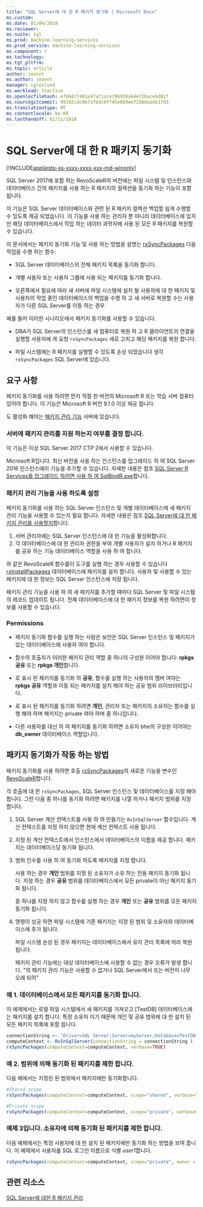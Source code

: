 ```yaml
---
title: "SQL Server에 대 한 R 패키지 동기화 | Microsoft Docs"
ms.custom: 
ms.date: 01/04/2018
ms.reviewer: 
ms.suite: sql
ms.prod: machine-learning-services
ms.prod_service: machine-learning-services
ms.component: r
ms.technology: 
ms.tgt_pltfrm: 
ms.topic: article
author: jeannt
ms.author: jeannt
manager: cgronlund
ms.workload: Inactive
ms.openlocfilehash: efb0477481e47af1ace78b938a64e72bace6d81f
ms.sourcegitcommit: 99102cdc867a7bdc0ff45e8b9ee72d0daade1fd3
ms.translationtype: MT
ms.contentlocale: ko-KR
ms.lasthandoff: 02/11/2018
---
```

# <a name="r-package-synchronization-for-sql-server"></a>SQL Server에 대 한 R 패키지 동기화
[!INCLUDE[appliesto-ss-xxxx-xxxx-xxx-md-winonly](../../includes/appliesto-ss-xxxx-xxxx-xxx-md-winonly.md)]

SQL Server 2017에 포함 하는 RevoScaleR의 버전에는 파일 시스템 및 인스턴스와 데이터베이스 간의 패키지를 사용 하는 R 패키지의 컬렉션을 동기화 하는 기능이 포함 됩니다.

이 기능은 SQL Server 데이터베이스와 관련 된 R 패키지 컬렉션 백업할 쉽게 수행할 수 있도록 제공 되었습니다. 이 기능을 사용 하는 관리자 뿐 아니라 데이터베이스에 있지만 해당 데이터베이스에서 작업 하는 데이터 과학자에 사용 된 모든 R 패키지를 복원할 수 있습니다.

이 문서에서는 패키지 동기화 기능 및 사용 하는 방법을 설명는 [rxSyncPackages](https://docs.microsoft.com/machine-learning-server/r-reference/revoscaler/rxsyncpackages) 다음 작업을 수행 하는 함수:

+ SQL Server 데이터베이스의 전체 패키지 목록을 동기화 합니다.

+ 개별 사용자 또는 사용자 그룹에 사용 되는 패키지를 동기화 합니다.

+ 오른쪽에서 필요에 따라 새 서버에 파일 시스템에 설치 될 사용자에 대 한 패키지 및 사용자의 작업 중인 데이터베이스의 백업을 수행 하 고 새 서버로 복원할 수는 사용자가 다른 SQL Server를 이동 하는 경우

예를 들어 이러한 시나리오에서 패키지 동기화를 사용할 수 있습니다.

+ DBA가 SQL Server의 인스턴스를 새 컴퓨터로 복원 하 고 R 클라이언트의 연결을 실행할 사용자에 게 요청 `rxSyncPackages` 새로 고치고 해당 패키지를 복원 합니다.

+ 파일 시스템에는 R 패키지를 실행할 수 있도록 손상 되었습니다 생각 `rxSyncPackages` SQL Server에 있습니다.

## <a name="requirements"></a>요구 사항

패키지 동기화를 사용 하려면 먼저 적절 한 버전의 Microsoft R 또는 학습 서버 컴퓨터 있어야 합니다. 이 기능은 Microsoft R 버전 9.1.0 이상 제공 됩니다. 

도 활성화 해야는 [패키지 관리 기능](r-package-how-to-enable-or-disable.md) 서버에 있습니다.

### <a name="determine-whether-your-server-supports-package-management"></a>서버에 패키지 관리를 지원 하는지 여부를 결정 합니다.

이 기능은 이상 SQL Server 2017 CTP 2에서 사용할 수 있습니다.

Microsoft R입니다. 최신 버전을 사용 하는 인스턴스를 업그레이드 하 여 SQL Server 2016 인스턴스에이 기능을 추가할 수 있습니다. 자세한 내용은 참조 [SQL Server R Services를 업그레이드 하려면 사용 하 여 SqlBindR.exe](use-sqlbindr-exe-to-upgrade-an-instance-of-sql-server.md)합니다.

### <a name="enable-the-package-management-feature"></a>패키지 관리 기능을 사용 하도록 설정

패키지 동기화를 사용 하는 SQL Server 인스턴스 및 개별 데이터베이스에 새 패키지 관리 기능을 사용할 수 있는지 필요 합니다. 자세한 내용은 참조 [SQL Server에 대 한 패키지 관리를 사용할지](r-package-how-to-enable-or-disable.md)합니다.

1. 서버 관리자에는 SQL Server 인스턴스에 대 한 기능을 활성화합니다.
2. 각 데이터베이스에 대 한 관리자 권한을 부여 개별 사용자가 설치 하거나 R 패키지를 공유 하는 기능 데이터베이스 역할을 사용 하 여 합니다.

와 같은 RevoScaleR 함수를이 도구를 실행 하는 경우 사용할 수 있습니다 [rxInstallPackages](https://docs.microsoft.com/machine-learning-server/r-reference/revoscaler/rxinstallpackages) 데이터베이스에 패키지를 설치 합니다.  사용자 및 사용할 수 있는 패키지에 대 한 정보는 SQL Server 인스턴스에 저장 됩니다. 

패키지 관리 기능을 사용 하 여 새 패키지를 추가할 때마다 SQL Server 및 파일 시스템의 레코드 업데이트 됩니다. 전체 데이터베이스에 대 한 패키지 정보를 복원 하려면이 정보를 사용할 수 있습니다.

### <a name="permissions"></a>Permissions

+ 패키지 동기화 함수를 실행 하는 사람은 보안은 SQL Server 인스턴스 및 패키지가 있는 데이터베이스에 사용자 여야 합니다.

+ 함수의 호출자가 이러한 패키지 관리 역할 중 하나의 구성원 이어야 합니다: **rpkgs 공유** 또는 **rpkgs 개인**합니다.

+ 로 표시 된 패키지를 동기화 하 **공유**, 함수를 실행 하는 사용자의 멤버 여야는 **rpkgs 공유** 역할과 이동 되는 패키지를 설치 해야 하는 공유 범위 라이브러리입니다.

+ 로 표시 된 패키지를 동기화 하려면 **개인**, 관리자 또는 패키지의 소유자는 함수를 실행 해야 하며 패키지는 private 여야 하며 중 하나입니다.

+ 다른 사용자를 대신 하 여 패키지를 동기화 하려면 소유자 bhe의 구성원 이어야는 **db_owner** 데이터베이스 역할입니다.

## <a name="how-package-synchronization-works"></a>패키지 동기화가 작동 하는 방법

패키지 동기화를 사용 하려면 호출 [rxSyncPackages](https://docs.microsoft.com/r-server/r-reference/revoscaler/rxsyncpackages)의 새로운 기능을 변수인 [RevoScaleR](https://docs.microsoft.com/machine-learning-server/r-reference/revoscaler/revoscaler)합니다. 

각 호출에 대 한 `rxSyncPackages`, SQL Server 인스턴스 및 데이터베이스를 지정 해야 합니다. 그런 다음 중 하나를 동기화 하려면 패키지를 나열 하거나 패키지 범위를 지정 합니다.

1. SQL Server 계산 컨텍스트를 사용 하 여 만들기는 `RxInSqlServer` 함수입니다. 계산 컨텍스트를 지정 하지 않으면 현재 계산 컨텍스트 사용 됩니다.

2. 지정 된 계산 컨텍스트에서 인스턴스에서 데이터베이스의 이름을 제공 합니다. 패키지는 데이터베이스당 동기화 됩니다.

3. 범위 인수를 사용 하 여 동기화 하도록 패키지를 지정 합니다.

    사용 하는 경우 **개인** 범위를 지정 된 소유자가 소유 하는 전용 패키지 동기화 됩니다. 지정 하는 경우 **공유** 범위를 데이터베이스에서 모든 private이 아닌 패키지 동기화 됩니다. 
    
    중 하나를 지정 하지 않고 함수를 실행 하는 경우 **개인** 또는 **공유** 범위를 모든 패키지 동기화 됩니다.

4. 명령이 성공 하면 파일 시스템에 기존 패키지는 지정 된 범위 및 소유자와 데이터베이스에 추가 됩니다.

    파일 시스템 손상 된 경우 패키지는 데이터베이스에서 유지 관리 목록에 따라 복원 됩니다.

    패키지 관리 기능에는 대상 데이터베이스에 사용할 수 없는 경우 오류가 발생 합니다. "의 패키지 관리 기능은 사용할 수 없거나 SQL Server에서 또는 버전이 너무 오래 되어"

### <a name="example-1-synchronize-all-package-by-database"></a>예 1. 데이터베이스에서 모든 패키지를 동기화 합니다.

이 예제에서는 로컬 파일 시스템에서 새 패키지를 가져오고 [TestDB] 데이터베이스에는 패키지를 설치 합니다. 특정 소유자 이기 때문에 개인 및 공유 범위에 대 한 설치 된 모든 패키지 목록에 포함 됩니다.

```R
connectionString <- "Driver=SQL Server;Server=myServer;Database=TestDB;Trusted_Connection=True;"
computeContext <- RxInSqlServer(connectionString = connectionString )
rxSyncPackages(computeContext=computeContext, verbose=TRUE)
```

### <a name="example-2-restrict-synchronized-packages-by-scope"></a>예 2. 범위에 의해 동기화 된 패키지를 제한 합니다.

다음 예에서는 지정된 된 범위에서 패키지에만 동기화합니다.

```R
#Shared scope
rxSyncPackages(computeContext=computeContext, scope="shared", verbose=TRUE)

#Private scope
rxSyncPackages(computeContext=computeContext, scope="private", verbose=TRUE)
```

### <a name="example-3-restrict-synchronized-packages-by-owner"></a>예제 3입니다. 소유자에 의해 동기화 된 패키지를 제한 합니다.

다음 예제에서는 특정 사용자에 대 한 설치 된 패키지에만 동기화 하는 방법을 보여 줍니다. 이 예제에서 사용자를 SQL 로그인 이름으로 식별 *user1*합니다.

```R
rxSyncPackages(computeContext=computeContext, scope="private", owner = "user1", verbose=TRUE))
```

## <a name="related-resources"></a>관련 리소스

[SQL Server에 대한 R 패키지 관리](r-package-management-for-sql-server-r-services.md)
